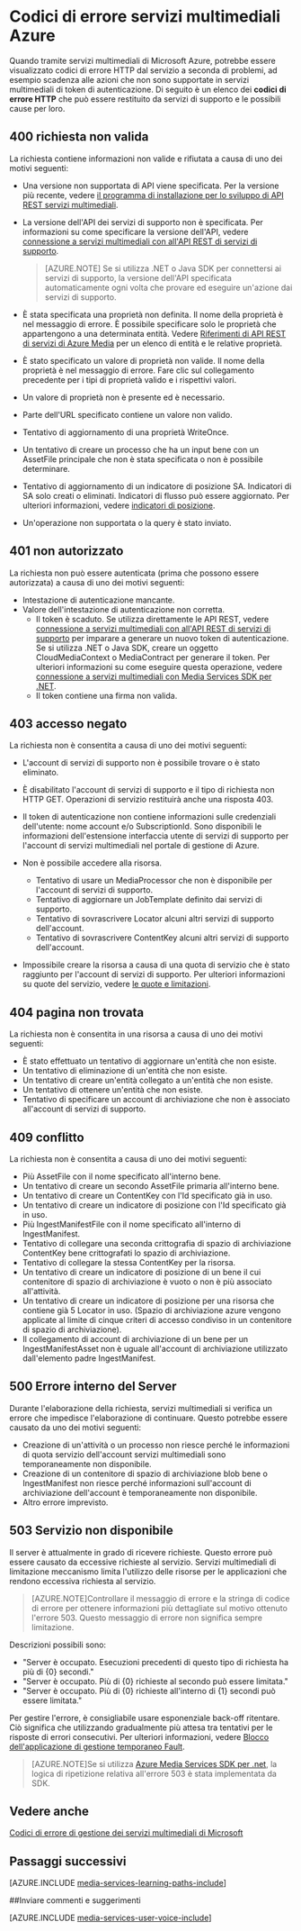 <properties
    pageTitle="Codici di errore servizi multimediali Azure | Microsoft Azure"
    description="L'argomento viene fornita una panoramica dei codici di errore servizi multimediali di Windows Azure."
    authors="Juliako"
    manager="erikre"
    editor=""
    services="media-services"
    documentationCenter=""/>

<tags
    ms.service="media-services"
    ms.workload="media"
    ms.tgt_pltfrm="na"
    ms.devlang="na"
    ms.topic="article"
    ms.date="10/25/2016" 
    ms.author="juliako"/>

# <a name="azure-media-services-error-codes"></a>Codici di errore servizi multimediali Azure

Quando tramite servizi multimediali di Microsoft Azure, potrebbe essere visualizzato codici di errore HTTP dal servizio a seconda di problemi, ad esempio scadenza alle azioni che non sono supportate in servizi multimediali di token di autenticazione. Di seguito è un elenco dei **codici di errore HTTP** che può essere restituito da servizi di supporto e le possibili cause per loro.  
  
## <a name="400-bad-request"></a>400 richiesta non valida

La richiesta contiene informazioni non valide e rifiutata a causa di uno dei motivi seguenti:

- Una versione non supportata di API viene specificata. Per la versione più recente, vedere [il programma di installazione per lo sviluppo di API REST servizi multimediali](media-services-rest-how-to-use.md).
- La versione dell'API dei servizi di supporto non è specificata. Per informazioni su come specificare la versione dell'API, vedere [connessione a servizi multimediali con all'API REST di servizi di supporto](media-services-rest-connect-programmatically.md). 
   
    >[AZURE.NOTE] Se si utilizza .NET o Java SDK per connettersi ai servizi di supporto, la versione dell'API specificata automaticamente ogni volta che provare ed eseguire un'azione dai servizi di supporto.
- È stata specificata una proprietà non definita. Il nome della proprietà è nel messaggio di errore. È possibile specificare solo le proprietà che appartengono a una determinata entità. Vedere [Riferimenti di API REST di servizi di Azure Media](http://msdn.microsoft.com/library/azure/hh973617.aspx) per un elenco di entità e le relative proprietà.
- È stato specificato un valore di proprietà non valide. Il nome della proprietà è nel messaggio di errore. Fare clic sul collegamento precedente per i tipi di proprietà valido e i rispettivi valori.
- Un valore di proprietà non è presente ed è necessario.
- Parte dell'URL specificato contiene un valore non valido.
- Tentativo di aggiornamento di una proprietà WriteOnce.
- Un tentativo di creare un processo che ha un input bene con un AssetFile principale che non è stata specificata o non è possibile determinare.
- Tentativo di aggiornamento di un indicatore di posizione SA. Indicatori di SA solo creati o eliminati. Indicatori di flusso può essere aggiornato. Per ulteriori informazioni, vedere [indicatori di posizione](http://msdn.microsoft.com/library/azure/hh974308.aspx).
- Un'operazione non supportata o la query è stato inviato. 

## <a name="401-unauthorized"></a>401 non autorizzato

La richiesta non può essere autenticata (prima che possono essere autorizzata) a causa di uno dei motivi seguenti:

- Intestazione di autenticazione mancante.
- Valore dell'intestazione di autenticazione non corretta.
    - Il token è scaduto. Se utilizza direttamente le API REST, vedere [connessione a servizi multimediali con all'API REST di servizi di supporto](media-services-rest-connect_programmatically.md) per imparare a generare un nuovo token di autenticazione. Se si utilizza .NET o Java SDK, creare un oggetto CloudMediaContext o MediaContract per generare il token. Per ulteriori informazioni su come eseguire questa operazione, vedere [connessione a servizi multimediali con Media Services SDK per .NET](media-services-dotnet-connect-programmatically.md).
    - Il token contiene una firma non valida.</li></ul></li></ul>

## <a name="403-forbidden"></a>403 accesso negato

La richiesta non è consentita a causa di uno dei motivi seguenti:

- L'account di servizi di supporto non è possibile trovare o è stato eliminato.
- È disabilitato l'account di servizi di supporto e il tipo di richiesta non HTTP GET. Operazioni di servizio restituirà anche una risposta 403.
- Il token di autenticazione non contiene informazioni sulle credenziali dell'utente: nome account e/o SubscriptionId. Sono disponibili le informazioni dell'estensione interfaccia utente di servizi di supporto per l'account di servizi multimediali nel portale di gestione di Azure.
- Non è possibile accedere alla risorsa.
    - Tentativo di usare un MediaProcessor che non è disponibile per l'account di servizi di supporto.
    - Tentativo di aggiornare un JobTemplate definito dai servizi di supporto.
    - Tentativo di sovrascrivere Locator alcuni altri servizi di supporto dell'account.
    - Tentativo di sovrascrivere ContentKey alcuni altri servizi di supporto dell'account.

- Impossibile creare la risorsa a causa di una quota di servizio che è stato raggiunto per l'account di servizi di supporto. Per ulteriori informazioni su quote del servizio, vedere [le quote e limitazioni](media-services-quotas-and-limitations.md).

## <a name="404-not-found"></a>404 pagina non trovata

La richiesta non è consentita in una risorsa a causa di uno dei motivi seguenti:

- È stato effettuato un tentativo di aggiornare un'entità che non esiste.
- Un tentativo di eliminazione di un'entità che non esiste.
- Un tentativo di creare un'entità collegato a un'entità che non esiste.
- Un tentativo di ottenere un'entità che non esiste.
- Tentativo di specificare un account di archiviazione che non è associato all'account di servizi di supporto.  

## <a name="409-conflict"></a>409 conflitto

La richiesta non è consentita a causa di uno dei motivi seguenti:

- Più AssetFile con il nome specificato all'interno bene.
- Un tentativo di creare un secondo AssetFile primaria all'interno bene.
- Un tentativo di creare un ContentKey con l'Id specificato già in uso.
- Un tentativo di creare un indicatore di posizione con l'Id specificato già in uso.
- Più IngestManifestFile con il nome specificato all'interno di IngestManifest.
- Tentativo di collegare una seconda crittografia di spazio di archiviazione ContentKey bene crittografati lo spazio di archiviazione.
- Tentativo di collegare la stessa ContentKey per la risorsa.
- Un tentativo di creare un indicatore di posizione di un bene il cui contenitore di spazio di archiviazione è vuoto o non è più associato all'attività.
- Un tentativo di creare un indicatore di posizione per una risorsa che contiene già 5 Locator in uso. (Spazio di archiviazione azure vengono applicate al limite di cinque criteri di accesso condiviso in un contenitore di spazio di archiviazione).
- Il collegamento di account di archiviazione di un bene per un IngestManifestAsset non è uguale all'account di archiviazione utilizzato dall'elemento padre IngestManifest.  

## <a name="500-internal-server-error"></a>500 Errore interno del Server

Durante l'elaborazione della richiesta, servizi multimediali si verifica un errore che impedisce l'elaborazione di continuare. Questo potrebbe essere causato da uno dei motivi seguenti:

- Creazione di un'attività o un processo non riesce perché le informazioni di quota servizio dell'account servizi multimediali sono temporaneamente non disponibile.
- Creazione di un contenitore di spazio di archiviazione blob bene o IngestManifest non riesce perché informazioni sull'account di archiviazione dell'account è temporaneamente non disponibile.
- Altro errore imprevisto. 

## <a name="503-service-unavailable"></a>503 Servizio non disponibile

Il server è attualmente in grado di ricevere richieste. Questo errore può essere causato da eccessive richieste al servizio. Servizi multimediali di limitazione meccanismo limita l'utilizzo delle risorse per le applicazioni che rendono eccessiva richiesta al servizio.

>[AZURE.NOTE]Controllare il messaggio di errore e la stringa di codice di errore per ottenere informazioni più dettagliate sul motivo ottenuto l'errore 503. Questo messaggio di errore non significa sempre limitazione.

Descrizioni possibili sono:

- "Server è occupato. Esecuzioni precedenti di questo tipo di richiesta ha più di {0} secondi."
- "Server è occupato. Più di {0} richieste al secondo può essere limitata."
- "Server è occupato. Più di {0} richieste all'interno di {1} secondi può essere limitata."

Per gestire l'errore, è consigliabile usare esponenziale back-off ritentare. Ciò significa che utilizzando gradualmente più attesa tra tentativi per le risposte di errori consecutivi.  Per ulteriori informazioni, vedere [Blocco dell'applicazione di gestione temporaneo Fault](https://msdn.microsoft.com/library/hh680905.aspx). 

>[AZURE.NOTE]Se si utilizza [Azure Media Services SDK per .net](https://github.com/Azure/azure-sdk-for-media-services/tree/master), la logica di ripetizione relativa all'errore 503 è stata implementata da SDK.  
  
## <a name="see-also"></a>Vedere anche  

[Codici di errore di gestione dei servizi multimediali di Microsoft](http://msdn.microsoft.com/library/windowsazure/dn167016.aspx)

## <a name="next-steps"></a>Passaggi successivi

[AZURE.INCLUDE [media-services-learning-paths-include](../../includes/media-services-learning-paths-include.md)]

##<a name="provide-feedback"></a>Inviare commenti e suggerimenti

[AZURE.INCLUDE [media-services-user-voice-include](../../includes/media-services-user-voice-include.md)]
